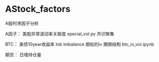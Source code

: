 # AStock_factors
A股时序因子分析

A因子：
美股异常波动率关联度 special_vol.py
共识聚集


BTC：
美债10year收益率
lob imbalance
期权的iv 期限结构  btc_iv_vol.ipynb


期货：
日增持仓量